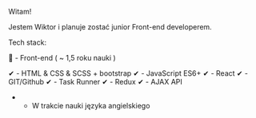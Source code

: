 Witam! 


Jestem Wiktor i planuje zostać junior Front-end developerem.

Tech stack:

🌝 - Front-end ( ~ 1,5 roku nauki )

✔ - HTML & CSS & SCSS + bootstrap ✔ - JavaScript ES6+ ✔ - React ✔ - GIT/Github ✔ - Task Runner ✔ - Redux ✔ - AJAX API

* - W trakcie nauki języka angielskiego
